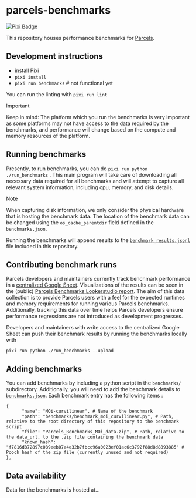 # parcels-benchmarks

[![Pixi Badge](https://img.shields.io/endpoint?url=https://raw.githubusercontent.com/prefix-dev/pixi/main/assets/badge/v0.json)](https://pixi.sh)

This repository houses performance benchmarks for [Parcels](https://github.com/OceanParcels/Parcels).

## Development instructions

- install Pixi
- `pixi install`
- `pixi run benchmarks`  # not functional yet

You can run the linting with `pixi run lint`

> [!IMPORTANT]
> Keep in mind: The platform which you run the benchmarks is very important as some platforms may not have access to the data required by the benchmarks, and performance will change based on the compute and memory resources of the platform.

## Running benchmarks
Presently, to run benchmarks, you can do `pixi run python ./run_benchmarks` . This main program will take care of downloading all necessary data required for all benchmarks and will attempt to capture all relevant system information, including cpu, memory, and disk details. 

> [!NOTE]
> When capturing disk information, we only consider the physical hardware that is hosting the benchmark data. The location of the benchmark data can be changed using the `os_cache_parentdir` field defined in the `benchmarks.json`.

Running the benchmarks will append results to the [`benchmark_results.jsonl`](./benchmark_results.jsonl) file included in this repository.

## Contributing benchmark runs
Parcels developers and maintainers currently track benchmark performance in a [centralized Google Sheet](https://docs.google.com/spreadsheets/d/1GcM_i7ROwIblnura0zgv7CS31HfISrzPRyhbN89Q8zs). Visualizations of the results can be seen in the (public) [Parcels Benchmarks Lookerstudio report](https://lookerstudio.google.com/reporting/940bd8cd-0208-4152-87c0-4f5137b1ddc6). The aim of this data collection is to provide Parcels users with a feel for the expected runtimes and memory requirements for running various Parcels benchmarks. Additionally, tracking this data over time helps Parcels developers ensure performance regressions are not introduced as development progresses.

Developers and maintainers with write access to the centralized Google Sheet can push their benchmark results by running the benchmarks locally with 
```
pixi run python ./run_benchmarks --upload
```

## Adding benchmarks
You can add benchmarks by including a python script in the `benchmarks/` subdirectory. Additionally, you will need to add the benchmark details to [`benchmarks.json`](./benchmarks.json). Each benchmark entry has the following items :

```
{
      "name": "MOi-curvilinear", # Name of the benchmark
      "path": "benchmarks/benchmark_moi_curvilinear.py", # Path, relative to the root directory of this repository to the benchmark script
      "file": "Parcels_Benchmarks_MOi_data.zip", # Path, relative to the data_url, to the .zip file containing the benchmark data
      "known_hash": "f7816d872897c089eeb07a4e32b7fbcc96a0023ef01ac6c3792f88d8d8893885" # Pooch hash of the zip file (currently unused and not required)
},
```

## Data availability

Data for the benchmarks is hosted at...
